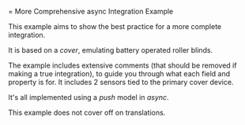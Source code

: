 = More Comprehensive async Integration Example

This example aims to show the best practice for a more complete integration.

It is based on a *cover*, emulating battery operated roller blinds.

The example includes extensive comments (that should be removed if making a true integration), to guide you through what each field and property is for. It includes 2 sensors tied to the primary cover device.

It's all implemented using a *push* model in *async*.

This example does not cover off on translations.

